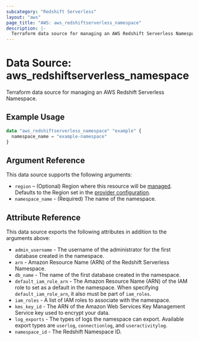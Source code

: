 ```yaml
---
subcategory: "Redshift Serverless"
layout: "aws"
page_title: "AWS: aws_redshiftserverless_namespace"
description: |-
  Terraform data source for managing an AWS Redshift Serverless Namespace.
---
```


# Data Source: aws_redshiftserverless_namespace

Terraform data source for managing an AWS Redshift Serverless Namespace.

## Example Usage

```terraform
data "aws_redshiftserverless_namespace" "example" {
  namespace_name = "example-namespace"
}
```

## Argument Reference

This data source supports the following arguments:

* `region` – (Optional) Region where this resource will be [managed](https://docs.aws.amazon.com/general/latest/gr/rande.html#regional-endpoints). Defaults to the Region set in the [provider configuration](https://registry.terraform.io/providers/hashicorp/aws/latest/docs#aws-configuration-reference).
* `namespace_name` - (Required) The name of the namespace.

## Attribute Reference

This data source exports the following attributes in addition to the arguments above:

* `admin_username` - The username of the administrator for the first database created in the namespace.
* `arn` - Amazon Resource Name (ARN) of the Redshift Serverless Namespace.
* `db_name` - The name of the first database created in the namespace.
* `default_iam_role_arn` - The Amazon Resource Name (ARN) of the IAM role to set as a default in the namespace. When specifying `default_iam_role_arn`, it also must be part of `iam_roles`.
* `iam_roles` - A list of IAM roles to associate with the namespace.
* `kms_key_id` - The ARN of the Amazon Web Services Key Management Service key used to encrypt your data.
* `log_exports` - The types of logs the namespace can export. Available export types are `userlog`, `connectionlog`, and `useractivitylog`.
* `namespace_id` - The Redshift Namespace ID.
